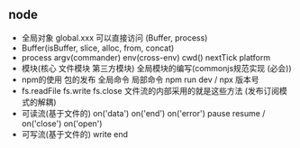 ## node
- 全局对象 global.xxx 可以直接访问 (Buffer, process)
- Buffer(isBuffer, slice, alloc, from, concat)
- process argv(commander) env(cross-env) cwd() nextTick platform
- 模块(核心 文件模块 第三方模块) 全局模块的编写(commonjs规范实现 (必会))
- npm的使用 包的发布 全局命令 局部命令 npm run dev / npx 版本号
- fs.readFile  fs.write  fs.close 文件流的内部采用的就是这些方法  (发布订阅模式的解耦)
- 可读流(基于文件的)  on('data') on('end') on('error')  pause resume / on('close')  on('open')
- 可写流(基于文件的) write end
